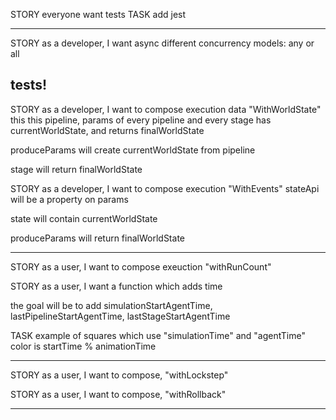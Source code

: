 STORY everyone want tests
  TASK add jest

---

STORY as a developer, I want async
  different concurrency models: any or all

  tests!
---

STORY as a developer, I want to compose execution data "WithWorldState"
  this this pipeline, params of every pipeline and every stage has currentWorldState, and returns finalWorldState

  produceParams will create currentWorldState from pipeline

  stage will return finalWorldState

STORY as a developer, I want to compose execution "WithEvents"
    stateApi will be a property on params
    
  state will contain
    currentWorldState

  produceParams will return 
    finalWorldState

---

STORY as a user, I want to compose exeuction "withRunCount"

STORY as a user, I want a function which adds time
  
  the goal will be to add simulationStartAgentTime, lastPipelineStartAgentTime, lastStageStartAgentTime

  TASK example of squares which use "simulationTime" and "agentTime"
    color is startTime % animationTime 

---

STORY as a user, I want to compose, "withLockstep"

STORY as a user, I want to compose, "withRollback"

---
